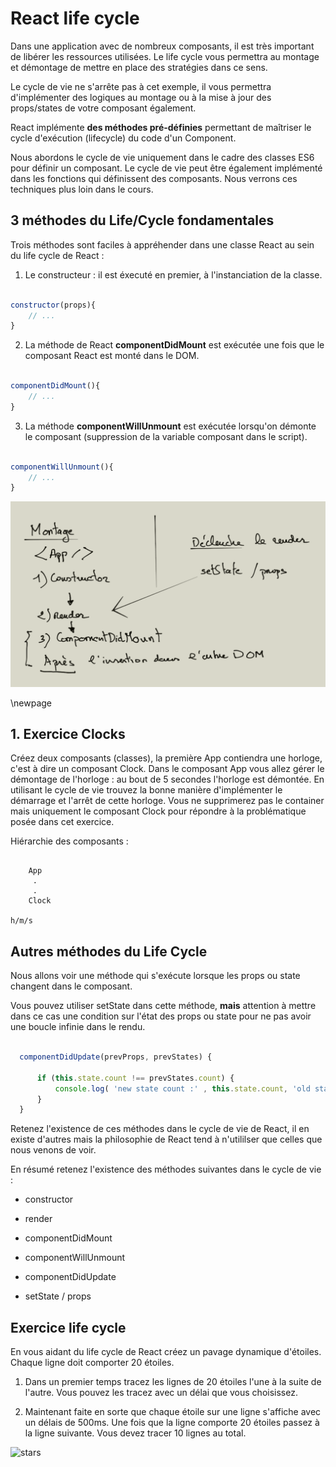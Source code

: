 # React life cycle

Dans une application avec de nombreux composants, il est très important de libérer les ressources utilisées. Le life cycle vous permettra au montage et démontage de mettre en place des stratégies dans ce sens.

Le cycle de vie ne s'arrête pas à cet exemple, il vous permettra d'implémenter des logiques au montage ou à la mise à jour des props/states de votre composant également.

React implémente **des méthodes pré-définies** permettant de maîtriser le cycle d'exécution (lifecycle) du code d'un Component.

Nous abordons le cycle de vie uniquement dans le cadre des classes ES6 pour définir un composant. Le cycle de vie peut être également implémenté dans les fonctions qui définissent des composants. Nous verrons ces techniques plus loin dans le cours.

## 3 méthodes du Life/Cycle fondamentales

Trois méthodes sont faciles à appréhender dans une classe React au sein du life cycle de React :

1. Le constructeur : il est éxecuté en premier, à l'instanciation de la classe.

```js

constructor(props){
    // ...
}

```

2. La méthode de React **componentDidMount** est exécutée une fois que le composant React est monté dans le DOM.

```js

componentDidMount(){
    // ...
}

```

3. La méthode **componentWillUnmount** est exécutée lorsqu'on démonte le composant (suppression de la variable composant dans le script).

```js

componentWillUnmount(){
    // ...
}

```

![life_cycle](../images/lifecycle.png)

\newpage

## 1. Exercice Clocks

Créez deux composants (classes), la première App contiendra une horloge, c'est à dire un composant Clock. Dans le composant App vous allez gérer le démontage de l'horloge : au bout de 5 secondes l'horloge est démontée. En utilisant le cycle de vie trouvez la bonne manière d'implémenter le démarrage et l'arrêt de cette horloge. Vous ne supprimerez pas le container mais uniquement le composant Clock pour répondre à la problématique posée dans cet exercice.

Hiérarchie des composants :

```text

    App
     .
     .
    Clock

h/m/s

```

## Autres méthodes du Life Cycle

Nous allons voir une méthode qui s'exécute lorsque les props ou state changent dans le composant.

Vous pouvez utiliser setState dans cette méthode, **mais** attention à mettre dans ce cas une condition sur l'état des props ou state pour ne pas avoir une boucle infinie dans le rendu.

```js

  componentDidUpdate(prevProps, prevStates) {

      if (this.state.count !== prevStates.count) {
          console.log( 'new state count :' , this.state.count, 'old state count',  prevStates.count)
      }
  }

```

Retenez l'existence de ces méthodes dans le cycle de vie de React, il en existe d'autres mais la philosophie de React tend à n'utililser que celles que nous venons de voir.

En résumé retenez l'existence des méthodes suivantes dans le cycle de vie :

- constructor

- render

- componentDidMount

- componentWillUnmount

- componentDidUpdate

- setState / props


## Exercice life cycle

En vous aidant du life cycle de React créez un pavage dynamique d'étoiles. Chaque ligne doit comporter 20 étoiles. 

1. Dans un premier temps tracez les lignes de 20 étoiles l'une à la suite de l'autre. Vous pouvez les tracez avec un délai que vous choisissez.

2. Maintenant faite en sorte que chaque étoile sur une ligne s'affiche avec un délais de 500ms. Une fois que la ligne comporte 20 étoiles passez à la ligne suivante. Vous devez tracer 10 lignes au total.

![stars](./images/stars.gif)
